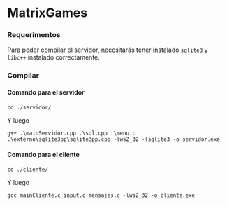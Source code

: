# MatrixGames

### Requerimentos
Para poder compilar el servidor, necesitarás tener instalado `sqlite3` y `libc++` instalado correctamente.

### Compilar
#### Comando para el servidor
```
cd ./servidor/
```
Y luego
```
g++ .\mainServidor.cpp .\sql.cpp .\menu.c .\externo\sqlite3pp\sqlite3pp.cpp -lws2_32 -lsqlite3 -o servidor.exe
```

#### Comando para el cliente
```
cd ./cliente/
```
Y luego
```
gcc mainCliente.c input.c mensajes.c -lws2_32 -o cliente.exe
```
